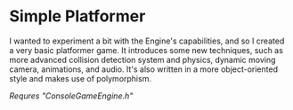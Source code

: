 # Simple Platformer

I wanted to experiment a bit with the Engine's capabilities, and so I created a very basic platformer game. It introduces some new techniques, such as more advanced collision detection system and physics, dynamic moving camera, animations, and audio. It's also written in a more object-oriented style and makes use of polymorphism.

*Requres "ConsoleGameEngine.h"*